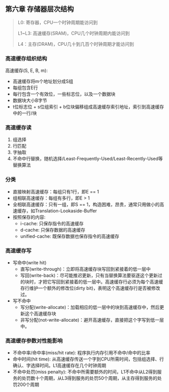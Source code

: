 ## 第六章 存储器层次结构

> L0: 寄存器，CPU一个时钟周期能访问到
>
> L1~L3: 高速缓存(SRAM)，CPU几个时钟周期内能访问到
>
> L4：主存(DRAM)，CPU几十到几百个时钟周期才能访问到

### 高速缓存组织结构

高速缓存(S, E, B, m):
* 高速缓存将m个地址划分成S组
* 每组包含E行
* 每行包含一个有效位，一些标志位，以及一个数据块
* 数据块大小B字节
* t位标志位 + s位组索引 + b位块偏移组成高速缓存索引地址，索引到高速缓存中的一行/块

### 高速缓存读
1. 组选择
1. 行匹配
1. 字抽取
1. 不命中行替换，随机选择/Least-Frequently-Used/Least-Recently-Used等替换算法

### 分类
* 直接映射高速缓存：每组只有1行，即E == 1
* 组相联高速缓存：每组有多行，即E > 1
* 全相联高速缓存：只有一组，即S == 1，构造困难，昂贵，通常只用做小的高速缓存，如Translation-Lookaside-Buffer
* 按照保存的内容:
    * i-cache: 只保存指令的高速缓存
    * d-cache: 只保存数据的高速缓存
    * unified-cache: 既保存数据也保存指令的高速缓存

### 高速缓存写
* 写命中(write hit)
    * 直写(write-through)：立即将高速缓存块写回到紧接着的低一层中
    * 写回(write-back)：尽可能推迟更新，只有当替换算法要驱逐这个更新过的块时，才把它写回到紧接着的低一层中。高速缓存行必须为每个高速缓存行维护一个额外的修改位(dirty bit)，表明这个高速缓存行是否被修改过。
* 写不命中
    * 写分配(write-allocate)：加载相应的低一层中的块到高速缓存中，然后更新这个高速缓存块
    * 非写分配(not-write-allocate)：避开高速缓存，直接把这个字写到低一层中。

### 高速缓存参数对性能影响
* 不命中率/命中率(miss/hit rate): 程序执行内存引用不命中/命中的比率
* 命中时间(hit time): 从高速缓存传送一个字到CPU所需时间，包括组选择、行确认、字选择时间。L1高速缓存在几个时钟周期
* 不命中处罚(miss penalty): 不命中所需要额外的时间，L1不命中从L2得到服务的处罚数十个周期，从L3得到服务的处罚50个周期，从主存得到服务的处罚200个周期